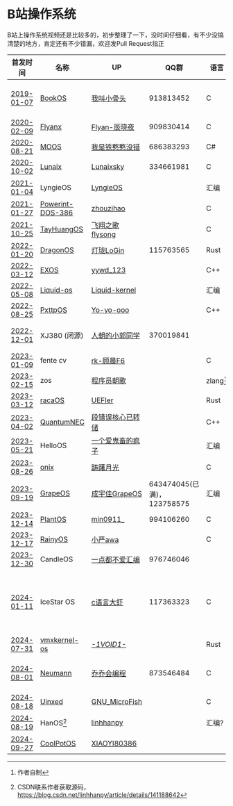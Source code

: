 # B站操作系统

B站上操作系统视频还是比较多的，初步整理了一下，没时间仔细看，有不少没搞清楚的地方，肯定还有不少错漏，欢迎发Pull Request指正

| 首发时间 | 名称 | UP | QQ群 | 语言 | 运行环境 | 指令集 | 备注 |
| --- | --- | --- | --- | --- | --- | --- | --- |
| [2019-01-07][pilot-BookOS] | [BookOS][BookOS] | [我叫小骨头][bup-我叫小骨头] | 913813452 | C | Bochs, QEMU, VBox, VMWare | x86(32) | |
| [2020-02-09][pilot-Flyanx] | [Flyanx][Flyanx] | [Flyan-辰晓夜][bup-Flyan-辰晓夜] | 909830414 | C | Bochs | x86(32) | |
| [2020-08-21][pilot-MOOS] | [MOOS][MOOS] | [我是铁憨憨没错][bup-我是铁憨憨没错] | 686383293 | C# | QEMU, VMWare | x86(64) | |
| [2020-10-02][pilot-Lunaix] | [Lunaix][Lunaix] | [Lunaixsky][bup-Lunaixsky] | 334661981 | C | QEMU | x86(32,64) | |
| [2021-01-04][pilot-LyngieOS] | LyngieOS | [LyngieOS][bup-LyngieOS] | | 汇编 | 真机(BIOS) | x86(16,32) | |
| [2021-01-27][pilot-Powerint-DOS-386] | [Powerint-DOS-386][Powerint-DOS-386] | [zhouzihao][bup-zhouzihao] | | C | QEMU | x86(32) | |
| [2021-10-25][pilot-TayHuangOS] | [TayHuangOS][TayHuangOS] | [飞翔之歌flysong][bup-飞翔之歌flysong] | | C | QEMU | x86(64) | |
| [2022-01-20][pilot-DragonOS] | [DragonOS][DragonOS] | [灯珑LoGin][bup-灯珑LoGin] | 115763565 | Rust | | x86(64) | |
| [2022-03-12][pilot-EXOS] | [EXOS][EXOS] | [yywd_123][bup-yywd_123] | | C++ | QEMU | x86(64) | |
| [2022-05-08][pilot-Liquid-os] | [Liquid-os][Liquid-os] | [Liquid-kernel][bup-Liquid-kernel] | | 汇编 | VMWare | x86(32) | |
| [2022-08-25][pilot-PxttpOS] | [PxttpOS][PxttpOS] | [Yo-yo-ooo][bup-Yo-yo-ooo] | | C++ | QEMU | x86(64) | |
| [2022-12-01][pilot-XJ380] | XJ380 (闭源) | [人朝的小郭同学][bup-人朝的小郭同学] | 370019841 | | 真机(UEFI), QEMU | x86(64) | |
| [2023-01-09][pilot-fente-cv] | fente cv | [rk-顾晨F6][bup-rk-顾晨F] | | C | QEMU, VMWare | x86(64) | |
| [2023-02-15][pilot-zos] | zos | [程序员朝歌][bup-程序员朝歌] | | zlang[^zlang] | QEMU | x86(?) | |
| [2023-03-12][pilot-racaOS] | [racaOS][racaOS] | [UEFIer][bup-UEFIer] | | Rust | QEMU | x86(64) | |
| [2023-04-02][pilot-QuantumNEC] | [QuantumNEC][QuantumNEC] | [段错误核心已转储][bup-段错误核心已转储] | | C++ | VMWare | x86(64) | |
| [2023-05-21][pilot-HelloOS] | HelloOS | [一个爱鬼畜的疯子][bup-一个爱鬼畜的疯子] | | 汇编 | VMWare | x86(32) | |
| [2023-08-26][pilot-onix] | [onix][onix] | [踌躇月光][bup-踌躇月光] | | C | Bochs, QEMU | x86(32) | |
| [2023-09-19][pilot-GrapeOS] | [GrapeOS][GrapeOS] | [成宇佳GrapeOS][bup-成宇佳GrapeOS] | 643474045(已满)，123758575 | 汇编 | QEMU | x86(32) | |
| [2023-12-14][pilot-PlantOS] | [PlantOS][PlantOS] | [min0911_][bup-min0911_] | 994106260 | C | QEMU | x86(32) | |
| [2023-12-17][pilot-RainyOS] | [RainyOS][RainyOS] | [小严awa][bup-小严awa] | | C | QEMU | x86(32) | |
| [2023-12-30][pilot-CandleOS] | CandleOS | [一点都不爱汇编][bup-一点都不爱汇编] | 976746046 | | QEMU | x86(32) | |
| [2024-01-11][pilot-IceStarOS] | IceStar OS | [c语言大虾][c语言大虾] | 117363323 | C | 真机(BIOS), Bochs, QEMU, VirtualPC, VBox, VMWare | x86(?) | |
| [2024-07-31][pilot-vmxkernel-os] | [vmxkernel-os][vmxkernel-os] | [_-1VOID1-_][bup-_-1VOID1-_] | | Rust | QEMU | x86(64) | |
| [2024-08-01][pilot-Neumann] | [Neumann][Neumann] | [乔乔会编程][bup-乔乔会编程] | 873546484 | C | Bochs, QEMU, VBox, VMWare | x86(32) | |
| [2024-08-18][pilot-Uinxed] | [Uinxed][Uinxed] | [GNU_MicroFish][bup-GNU_MicroFish] | | C | QEMU | x86(32) | |
| [2024-08-19][pilot-HanOS] | HanOS[^HanOS] | [linhhanpy][bup-linhhanpy] | | 汇编? | VMWare | x86(?) | 运行Python |
| [2024-09-27][pilot-CoolPotOS] | [CoolPotOS][CoolPotOS] | [XIAOYI80386][bup-XIAOYI80386] | | | VMWare | x86(32) | |

[^HanOS]: CSDN联系作者获取源码，https://blog.csdn.net/linhhanpy/article/details/141188642
[^zlang]: 作者自制

[pilot-BookOS]: https://www.bilibili.com/video/BV1Ft411s7NN/
[BookOS]: https://github.com/hzcx998/BookOS
[bup-我叫小骨头]: https://space.bilibili.com/37113937/

[pilot-Flyanx]: https://www.bilibili.com/video/BV1Z7411t7Cy/
[Flyanx]: https://gitee.com/flyanh/FFlyanx
[bup-Flyan-辰晓夜]: https://space.bilibili.com/16778579/

[pilot-MOOS]: https://www.bilibili.com/video/BV13t4y1Q7HS/
[MOOS]: https://github.com/nifanfa/MOOS
[bup-我是铁憨憨没错]: https://space.bilibili.com/267088898/

[pilot-Lunaix]: https://www.bilibili.com/video/BV1LZ4y157PC/
[Lunaix]: https://github.com/Minep/lunaix-os
[bup-Lunaixsky]: https://space.bilibili.com/12995787/

[pilot-LyngieOS]: https://www.bilibili.com/video/BV1By4y127eT/
[bup-LyngieOS]: https://space.bilibili.com/477178005/

[pilot-Powerint-DOS-386]: https://www.bilibili.com/video/BV1Uo4y1o7Z9/
[Powerint-DOS-386]: https://github.com/ZhouZhihaos/Powerint-DOS-386
[bup-zhouzihao]: https://space.bilibili.com/533561971/

[pilot-TayHuangOS]: https://www.bilibili.com/video/BV1Xb4y1h7Xg/
[TayHuangOS]: https://github.com/TayhuangOS-Development-Team/TayHuangOS
[bup-飞翔之歌flysong]: https://space.bilibili.com/349905956/

[pilot-DragonOS]: https://www.bilibili.com/video/BV1dS4y157ch/
[DragonOS]: https://github.com/DragonOS-Community/DragonOS
[bup-灯珑LoGin]: https://space.bilibili.com/151941220/

[pilot-EXOS]: https://www.bilibili.com/video/BV1cT4y1U7MS/
[EXOS]: https://github.com/yywd123/EXOS
[bup-yywd_123]: https://space.bilibili.com/689917252/

[pilot-Liquid-os]: https://www.bilibili.com/video/BV1AU4y1m7Q4/
[Liquid-os]: https://github.com/liquid-kernel/Liquid-os-0.23-beta
[bup-Liquid-kernel]: https://space.bilibili.com/1053498345/

[pilot-PxttpOS]: https://www.bilibili.com/video/BV1YU4y1k7Ar/
[PxttpOS]: https://github.com/Yo-yo-ooo/PxttpOS
[bup-Yo-yo-ooo]: https://space.bilibili.com/1955841563/

[pilot-XJ380]: https://www.bilibili.com/video/BV1Fe411N7mo/
[bup-人朝的小郭同学]: https://space.bilibili.com/1591866703/

[pilot-fente-cv]: https://www.bilibili.com/video/BV1UP4y167M8/
[bup-rk-顾晨F]: https://space.bilibili.com/1622048221/

[pilot-zos]: https://www.bilibili.com/video/BV1vA411U7Md/
[bup-程序员朝歌]: https://space.bilibili.com/261092940/

[pilot-racaOS]: https://www.bilibili.com/video/BV1qX4y1S7db/
[racaOS]: https://github.com/zzjrabbit/racaOS/
[bup-UEFIer]: https://space.bilibili.com/1628126588/

[pilot-QuantumNEC]: https://www.bilibili.com/video/BV13M411u7yc/
[QuantumNEC]: https://github.com/SegmentationFaultCD/QuantumNEC/
[bup-段错误核心已转储]: https://space.bilibili.com/1226480503/

[pilot-HelloOS]: https://www.bilibili.com/video/BV1Uz4y1b7aW/
[bup-一个爱鬼畜的疯子]: https://space.bilibili.com/513369345/

[pilot-onix]: https://www.bilibili.com/video/BV1gR4y1u7or/
[onix]: https://github.com/StevenBaby/onix
[bup-踌躇月光]: https://space.bilibili.com/491131440/

[pilot-GrapeOS]: https://www.bilibili.com/video/BV1nv4y1b7Nj/
[GrapeOS]: https://gitee.com/jackchengyujia/grapeos
[bup-成宇佳GrapeOS]: https://space.bilibili.com/1688387238/

[pilot-PlantOS]: https://www.bilibili.com/video/BV18N411V7Rj/
[PlantOS]: https://github.com/min0911Y/Plant-OS
[bup-min0911_]: https://space.bilibili.com/406316941/

[pilot-RainyOS]: https://www.bilibili.com/video/BV1au4y1M7YP/
[RainyOS]: https://github.com/RainySoft-Team/RainyOS
[bup-小严awa]: https://space.bilibili.com/1437783477/

[pilot-CandleOS]: https://www.bilibili.com/video/BV1864y1n7fs/
[bup-一点都不爱汇编]: https://space.bilibili.com/667202399/

[pilot-IceStarOS]: https://www.bilibili.com/video/BV1iW4y1A7CM/
[c语言大虾]: https://space.bilibili.com/3546580823050556/

[pilot-vmxkernel-os]: https://www.bilibili.com/video/BV1bovseeECt/
[vmxkernel-os]: https://github.com/lihanrui2913/vmxkernel-os
[bup-_-1VOID1-_]: https://space.bilibili.com/3546729567750733/

[pilot-Neumann]: https://www.bilibili.com/video/BV1RXvbeXEAn/
[Neumann]: https://github.com/wrhmade/Neumann
[bup-乔乔会编程]: https://space.bilibili.com/3493110157936681

[pilot-Uinxed]: https://www.bilibili.com/video/BV1gyWNeQEDz/
[Uinxed]: https://github.com/ViudiraTech/Uinxed-Kernel
[bup-GNU_MicroFish]: https://space.bilibili.com/516952936/

[pilot-HanOS]: https://www.bilibili.com/video/BV1mZp2eFEQX/
[bup-linhhanpy]: https://space.bilibili.com/1073404263/

[pilot-CoolPotOS]: https://www.bilibili.com/video/BV1atxnevEzZ/
[CoolPotOS]: https://github.com/plos-clan/CoolPotOS
[bup-XIAOYI80386]: https://space.bilibili.com/3537113156946497/

